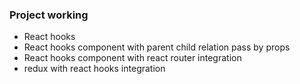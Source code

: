 ### Project working
- React hooks
- React hooks component with parent child relation pass by props
- React hooks component with react router integration
- redux with react hooks integration